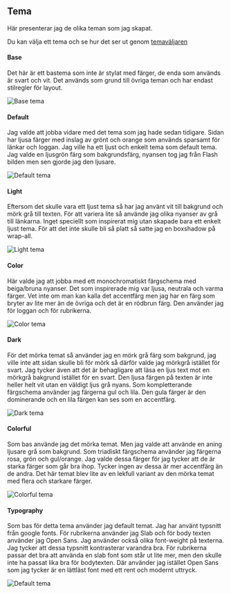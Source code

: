 ## Tema
<!--==============================================-->

Här presenterar jag de olika teman som jag skapat.

Du kan välja ett tema och se hur det ser ut genom [temaväljaren](theme-selector)


#### Base
Det här är ett bastema som inte är stylat med färger, de enda som används är svart och vit. 
Det används som grund till övriga teman och har endast stilregler för layout.

![Base tema](img/tema/base.png)


#### Default
Jag valde att jobba vidare med det tema som jag hade sedan tidigare. Sidan har ljusa färger med
inslag av grönt och orange som används sparsamt för länkar och loggan. Jag ville ha ett ljust och
enkelt tema som default tema. Jag valde en ljusgrön färg som bakgrundsfärg, nyansen tog jag från
Flash bilden men sen gjorde jag den ljusare.

![Default tema](img/tema/default.png)


#### Light
Eftersom det skulle vara ett ljust tema så har jag använt vit till bakgrund och mörk grå till
texten. För att variera lite så använde jag olika nyanser av grå till länkarna. Inget speciellt 
som inspirerat mig utan skapade bara ett enkelt ljust tema. För att det inte skulle bli så platt 
så satte jag en boxshadow på wrap-all.

![Light tema](img/tema/light.png)


#### Color
Här valde jag att jobba med ett monochromatiskt färgschema med beiga/bruna nyanser. Det som
inspirerade mig var ljusa, neutrala och varma färger. Vet inte om man kan kalla det accentfärg men 
jag har en färg som bryter av lite mer än de övriga och det är en rödbrun färg. Den använder jag för
loggan och för rubrikerna.

![Color tema](img/tema/color.png)


#### Dark
För det mörka temat så använder jag en mörk grå färg som bakgrund, jag ville inte att sidan skulle
bli för mörk så därför valde jag mörkgrå istället för svart. Jag tycker även att det är behagligare
att läsa en ljus text mot en mörkgrå bakgrund istället för en svart. Den ljusa färgen på texten är
inte heller helt vit utan en väldigt ljus grå nyans. Som kompletterande färgschema använder jag
färgerna gul och lila. Den gula färger är den dominerande och en lila färgen kan ses som en
accentfärg.

![Dark tema](img/tema/dark.png)


#### Colorful
Som bas använde jag det mörka temat. Men jag valde att använde en aning ljusare grå som bakgrund.
Som triadiskt färgschema använder jag färgerna rosa, grön och gul/orange. Jag valde dessa färger för
jag tycker att de är starka färger som går bra ihop. Tycker ingen av dessa är mer accentfärg än de
andra. Det här temat blev lite av en lekfull variant av den mörka temat med flera och starkare
färger.

![Colorful tema](img/tema/colorful.png)


#### Typography
Som bas för detta tema använder jag default temat. Jag har använt typsnitt från google fonts. 
För rubrikerna använder jag Slab och för body texten använder jag Open Sans. Jag använder också
olika font-weight på texterna. Jag tycker att dessa typsnitt kontrasterar varandra bra. 
För rubrikerna passar det bra att använda en slab font som står ut lite mer, men den skulle inte 
ha passat lika bra för bodytexten. Där använder jag istället Open Sans som jag tycker är en 
lättläst font med ett rent och modernt uttryck.

![Default tema](img/tema/default.png)








